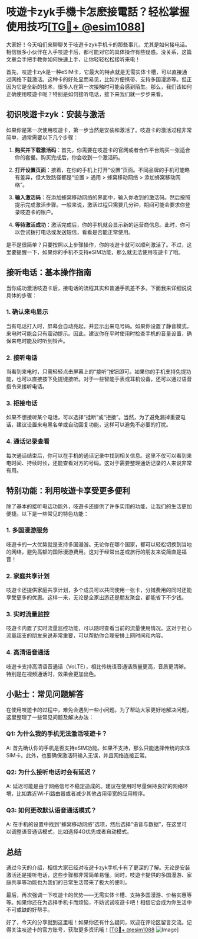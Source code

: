 # 吱遊卡zyk手機卡怎麽接電話？轻松掌握使用技巧[[TG💪+ @esim1088](https://t.me/s/esim1088)]

大家好！今天咱们来聊聊关于吱遊卡zyk手机卡的那些事儿，尤其是如何接电话。相信很多小伙伴在入手吱遊卡后，都可能对它的具体操作有些疑惑。没关系，这篇文章会手把手教你如何快速上手，让你轻轻松松接听来电！

首先，吱遊卡zyk是一种eSIM卡，它最大的特点就是无需实体卡槽，可以直接通过网络下载激活。这种卡的好处显而易见，比如方便携带、支持多国漫游等。但正因为它是全新的技术，很多人在第一次接触时可能会感到陌生。那么，我们该如何正确使用吱遊卡呢？特别是如何接听电话，接下来我们就一步步来看。

## 初识吱遊卡zyk：安装与激活

如果你是第一次使用吱遊卡，第一步当然是安装和激活了。吱遊卡的激活过程非常简单，通常需要以下几个步骤：

1. **购买并下载激活码**：首先，你需要在吱遊卡的官网或者合作平台购买一张适合你的套餐。购买完成后，你会收到一个激活码。
   
2. **打开设置页面**：接着，在你的手机上打开“设置”页面。不同品牌的手机可能略有差异，但大致路径都是“设置 > 通用 > 蜂窝移动网络 > 添加蜂窝移动网络”。

3. **输入激活码**：在添加蜂窝移动网络的界面中，输入你收到的激活码。然后按照提示完成激活步骤。一般来说，激活过程只需要几分钟，期间可能会要求你登录吱遊卡的账户。

4. **等待激活成功**：激活完成后，你的手机就会显示新的运营商信息。此时，你可以尝试拨打电话或发送短信，看看是否能正常使用。

是不是很简单？只要按照以上步骤操作，你的吱遊卡就可以顺利激活了。不过，这里要提醒一下，如果你的手机不支持eSIM功能，那么就无法使用吱遊卡了哦。

## 接听电话：基本操作指南

当你成功激活吱遊卡后，接电话的流程其实和普通手机差不多。下面我来详细说说具体的步骤：

### 1. 确认来电显示
当有电话打入时，屏幕会自动亮起，并显示出来电号码。如果你设置了静音模式，来电时可能会只有震动提示。因此，建议你在平时使用时检查手机的音量设置，确保来电时能及时听到铃声。

### 2. 接听电话
当看到来电时，只需轻轻点击屏幕上的“接听”按钮即可。如果你的手机支持免提功能，也可以直接按下免提键接听。对于一些智能手表或耳机设备，还可以通过语音指令来接听电话。

### 3. 拒接电话
如果不想接听某个电话，可以选择“挂断”或“拒接”。当然，为了避免漏掉重要电话，建议设置来电黑名单或自动回复功能，这样可以避免不必要的打扰。

### 4. 通话记录查看
每次通话结束后，你可以在手机的通话记录中找到相关信息。这里不仅可以看到来电时间、持续时长，还能查看对方的号码。这对于需要整理通话记录的人来说非常有用。

## 特别功能：利用吱遊卡享受更多便利

除了基本的接听电话功能外，吱遊卡还提供了许多实用的功能，让我们的生活更加便捷。以下是一些常见的特色功能：

### 1. 多国漫游服务
吱遊卡的一大优势就是支持多国漫游。无论你在哪个国家，都可以轻松切换到当地的网络，避免高额的国际漫游费用。这对于经常出差或旅行的朋友来说简直是福音！

### 2. 家庭共享计划
吱遊卡还提供家庭共享计划，多个成员可以共同使用一张卡，分摊费用的同时还能享受更多的优惠。这样一来，无论是全家出游还是朋友聚会，都能省下不少钱。

### 3. 实时流量监控
吱遊卡内置了实时流量监控功能，可以随时查看当前的流量使用情况。这对于担心流量超支的朋友来说非常重要，可以帮助你合理安排上网时间和内容。

### 4. 高清语音通话
吱遊卡支持高清语音通话（VoLTE），相比传统语音通话质量更高，音质更清晰。特别是在视频通话时，效果会更加出色。

## 小贴士：常见问题解答

在使用吱遊卡的过程中，难免会遇到一些小问题。为了帮助大家更好地解决问题，这里整理了一些常见问题及解决办法：

### Q1: 为什么我的手机无法激活吱遊卡？
A: 首先确认你的手机是否支持eSIM功能。如果不支持，那么只能选择传统的实体SIM卡。此外，也要确保激活码输入无误，并且网络连接正常。

### Q2: 为什么接听电话时会有延迟？
A: 延迟可能是由于网络信号不稳定造成的。建议在使用时尽量保持良好的网络环境，比如靠近Wi-Fi路由器或者减少其他占用带宽的应用程序。

### Q3: 如何更改默认语音通话模式？
A: 在手机的设置中找到“蜂窝移动网络”选项，然后选择“语音与数据”，在这里可以调整语音通话模式，比如选择4G优先或者自动模式。

## 总结

通过今天的介绍，相信大家已经对吱遊卡zyk手机卡有了更深的了解。无论是安装激活还是接听电话，这些步骤都非常简单易懂。同时，吱遊卡提供的多国漫游、家庭共享等功能也为我们的日常生活带来了极大的便利。

最后，再次强调一下吱遊卡的优势——无需实体卡槽、支持多国漫游、价格实惠等等。如果你还在为选择手机卡而烦恼，不妨试试吱遊卡吧！相信它会成为你生活中不可或缺的好帮手。

好了，今天的分享就到这里啦！如果你还有什么疑问，欢迎在评论区留言交流。记得关注吱遊卡的官方账号，获取更多资讯哦！[[TG💪+ @esim1088](https://t.me/s/esim1088) ![Image](https://i.postimg.cc/4NQfJmqS/Snipaste-2025-05-13-00-14-12.png)]